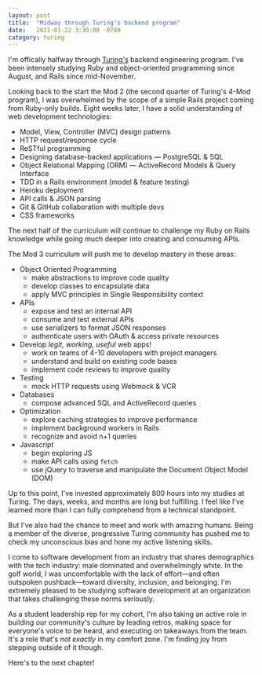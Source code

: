 ```yaml
---
layout: post
title:  "Midway through Turing's backend program"
date:   2021-01-22 3:30:00 -0700
category: turing
---
```


I'm offically halfway through [Turing's](https://turing.io) backend engineering program. I've been intensely studying Ruby and object-oriented programming since August, and Rails since mid-November.

Looking back to the start the Mod 2 (the second quarter of Turing's 4-Mod program), I was overwhelmed by the scope of a simple Rails project coming from Ruby-only builds. Eight weeks later, I have a solid understanding of web development technologies:

- Model, View, Controller (MVC) design patterns
- HTTP request/response cycle
- ReSTful programming
- Designing database-backed applications — PostgreSQL & SQL
- Object Relational Mapping (ORM) — ActiveRecord Models & Query Interface
- TDD in a Rails environment (model & feature testing)
- Heroku deployment
- API calls & JSON parsing
- Git & GitHub collaboration with multiple devs
- CSS frameworks

The next half of the curriculum will continue to challenge my Ruby on Rails knowledge while going much deeper into creating and consuming APIs.

The Mod 3 curriculum will push me to develop mastery in these areas:

- Object Oriented Programming
  - make abstractions to improve code quality
  - develop classes to encapsulate data
  - apply MVC principles in Single Responsibility context
- APIs
  - expose and test an internal API
  - consume and test external APIs
  - use serializers to format JSON responses
  - authenticate users with OAuth & access private resources
- Develop *legit, working, useful* web apps!
  - work on teams of 4-10 developers with project managers
  - understand and build on existing code bases
  - implement code reviews to improve quality
- Testing
  - mock HTTP requests using Webmock & VCR
- Databases
  - compose advanced SQL and ActiveRecord queries
- Optimization
  - explore caching strategies to improve performance
  - implement background workers in Rails
  - recognize and avoid n+1 queries
- Javascript
  - begin exploring JS
  - make API calls using `fetch`
  - use jQuery to traverse and manipulate the Document Object Model (DOM)

Up to this point, I've invested approximately 800 hours into my studies at Turing. The days, weeks, and months are long but fulfilling. I feel like I've learned more than I can fully comprehend from a technical standpoint.

But I've also had the chance to meet and work with amazing humans. Being a member of the diverse, progressive Turing community has pushed me to check my unconscious bias and hone my active listening skills.

I come to software development from an industry that shares demographics with the tech industry: male dominated and overwhelmingly white. In the golf world, I was uncomfortable with the lack of effort—and often outspoken pushback—toward diversity, inclusion, and belonging. I'm extremely pleased to be studying software development at an organization that takes challenging these norms seriously.

As a student leadership rep for my cohort, I'm also taking an active role in building our community's culture by leading retros, making space for everyone's voice to be heard, and executing on takeaways from the team. It's a role that's *not exactly* in my comfort zone. I'm finding joy from stepping outside of it though.

Here's to the next chapter!
